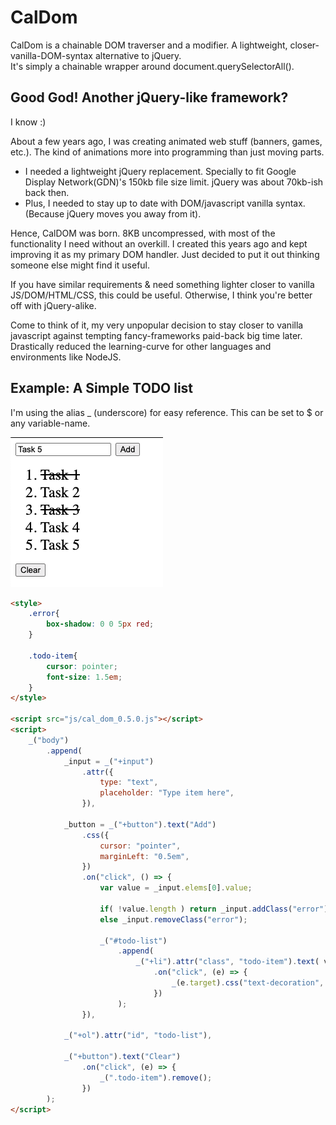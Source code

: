 # CalDom
CalDom is a chainable DOM traverser and a modifier. A lightweight, closer-vanilla-DOM-syntax alternative to jQuery.  
It's simply a chainable wrapper around document.querySelectorAll().

## Good God! Another jQuery-like framework?
I know :)

About a few years ago, I was creating animated web stuff (banners, games, etc.). The kind of animations more into programming than just moving parts.

* I needed a lightweight jQuery replacement. Specially to fit Google Display Network(GDN)'s 150kb file size limit. jQuery was about 70kb-ish back then.
* Plus, I needed to stay up to date with DOM/javascript vanilla syntax. (Because jQuery moves you away from it).

Hence, CalDOM was born. 8KB uncompressed, with most of the functionality I need without an overkill.
I created this years ago and kept improving it as my primary DOM handler. Just decided to put it out thinking someone else might find it useful.

If you have similar requirements & need something lighter closer to vanilla JS/DOM/HTML/CSS, this could be useful. Otherwise, I think you're better off with jQuery-alike.  

Come to think of it, my very unpopular decision to stay closer to vanilla javascript against tempting fancy-frameworks paid-back big time later. Drastically reduced the learning-curve for other languages and environments like NodeJS.

## Example: A Simple TODO list

I'm using the alias _ (underscore) for easy reference. This can be set to $ or any variable-name.

![To Do App Screenshot](./_etc/todo_app_screenshot.png)

```html
<style>
    .error{
        box-shadow: 0 0 5px red;
    }

    .todo-item{
        cursor: pointer;
        font-size: 1.5em;
    }
</style>

<script src="js/cal_dom_0.5.0.js"></script>
<script>
    _("body")
        .append(
            _input = _("+input")
                .attr({
                    type: "text",
                    placeholder: "Type item here",
                }),
            
            _button = _("+button").text("Add")
                .css({
                    cursor: "pointer",
                    marginLeft: "0.5em",
                })
                .on("click", () => {
                    var value = _input.elems[0].value;

                    if( !value.length ) return _input.addClass("error");
                    else _input.removeClass("error");

                    _("#todo-list")
                        .append(
                            _("+li").attr("class", "todo-item").text( value )
                                .on("click", (e) => {
                                    _(e.target).css("text-decoration", "line-through")
                                })
                        );
                }),
            
            _("+ol").attr("id", "todo-list"),
            
            _("+button").text("Clear")
                .on("click", (e) => {
                    _(".todo-item").remove();
                })
        );
</script>
```
